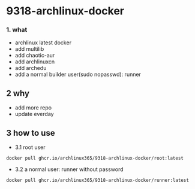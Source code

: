 # 9318-archlinux-docker

### 1. what

* archlinux latest docker 
* add multilib
* add chaotic-aur
* add archlinuxcn
* add archedu
* add a normal builder user(sudo nopasswd): runner

## 2 why

* add more repo
* update everday

## 3 how to use

* 3.1 root user
```
docker pull ghcr.io/archlinux365/9318-archlinux-docker/root:latest

```
* 3.2 a normal user: runner without password

```
docker pull ghcr.io/archlinux365/9318-archlinux-docker/runner:latest
```
